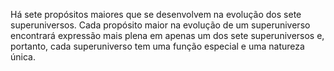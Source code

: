 ﻿Há sete propósitos maiores que se desenvolvem na evolução dos sete superuniversos. Cada propósito maior na evolução de um superuniverso encontrará expressão mais plena em apenas um dos sete superuniversos e, portanto, cada superuniverso tem uma função especial e uma natureza única.
